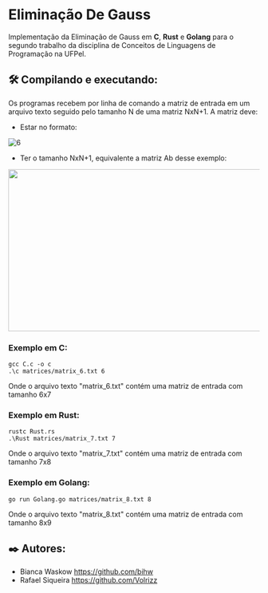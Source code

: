 # Eliminação De Gauss
Implementação da Eliminação de Gauss em __C__, __Rust__ e __Golang__ para o segundo trabalho da disciplina de Conceitos de Linguagens de Programação na UFPel.


## 🛠️ Compilando e executando:
Os programas recebem por linha de comando a matriz de entrada em um arquivo texto seguido pelo tamanho N de uma matriz NxN+1. A matriz deve:
* Estar no formato: 

![6](https://user-images.githubusercontent.com/76601652/235670231-b0e4994c-876b-4610-a684-a55931489198.PNG)
* Ter o tamanho NxN+1, equivalente a matriz Ab desse exemplo:

<img src="https://user-images.githubusercontent.com/76601652/235670730-cc2ee712-386e-4d25-895d-354c366a8801.PNG" width="601" height="325">

### Exemplo em C:
```
gcc C.c -o c
.\c matrices/matrix_6.txt 6
```
Onde o arquivo texto "matrix_6.txt" contém uma matriz de entrada com tamanho 6x7


### Exemplo em Rust:
```
rustc Rust.rs
.\Rust matrices/matrix_7.txt 7
```
Onde o arquivo texto "matrix_7.txt" contém uma matriz de entrada com tamanho 7x8


### Exemplo em Golang:
```
go run Golang.go matrices/matrix_8.txt 8
```
Onde o arquivo texto "matrix_8.txt" contém uma matriz de entrada com tamanho 8x9

## ✒️ Autores: 
* Bianca Waskow https://github.com/bihw <br>
* Rafael Siqueira https://github.com/Volrizz
